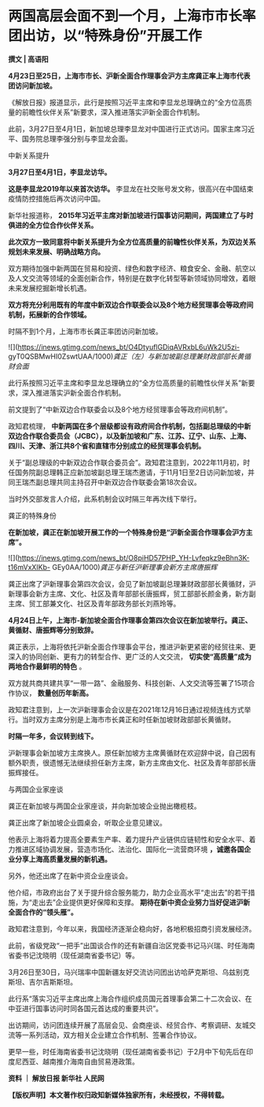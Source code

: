 # 两国高层会面不到一个月，上海市市长率团出访，以“特殊身份”开展工作

**撰文 | 高语阳**

**4月23日至25日，上海市市长、沪新全面合作理事会沪方主席龚正率上海市代表团访问新加坡。**

《解放日报》报道显示，此行是按照习近平主席和李显龙总理确立的“全方位高质量的前瞻性伙伴关系”新要求，深入推进落实沪新全面合作机制。

此前，3月27日至4月1日，新加坡总理李显龙对中国进行正式访问。国家主席习近平、国务院总理李强分别与李显龙会面。

中新关系提升

**3月27日至4月1日，李显龙访华。**

**这是李显龙2019年以来首次访华。** 李显龙在社交账号发文称，很高兴在中国结束疫情防控措施后再次访问中国。

新华社报道称， **2015年习近平主席对新加坡进行国事访问期间，两国建立了与时俱进的全方位合作伙伴关系。**

**此次双方一致同意将中新关系提升为全方位高质量的前瞻性伙伴关系，为双边关系规划未来发展、明确战略方向。**

双方期待加强中新两国在贸易和投资、绿色和数字经济、粮食安全、金融、航空以及人文交流等领域的全面创新合作，特别是在数字化转型等新领域协同增效，着眼未来发展挖掘新增长机遇。

**双方将充分利用既有的年度中新双边合作联委会以及8个地方经贸理事会等政府间机制，拓展新的合作领域。**

时隔不到1个月，上海市市长龚正率团访问新加坡。

![](https://inews.gtimg.com/news_bt/O4DtyuflGDiqAVRxbL6uWk2U5zi-
gyT0QSBMwHI0ZswtUAA/1000)_龚正（左）与新加坡副总理兼财政部部长黄循财会面_

此行系按照习近平主席和李显龙总理确立的“全方位高质量的前瞻性伙伴关系”新要求，深入推进落实沪新全面合作机制。

前文提到了“中新双边合作联委会以及8个地方经贸理事会等政府间机制”。

政知君梳理，
**中新两国在多个层级都设有政府间合作机制，包括副总理级的中新双边合作联合委员会（JCBC），以及新加坡和广东、江苏、辽宁、山东、上海、四川、天津、浙江共8个省和直辖市分别成立的经贸理事会机制。**

关于“副总理级的中新双边合作联合委员会”。政知君注意到，2022年11月初，时任国务院副总理韩正应新加坡副总理王瑞杰邀请，于11月1日至2日访问新加坡，并同王瑞杰副总理共同主持召开中新双边合作联委会第18次会议。

当时外交部发言人介绍，此系机制会议时隔三年再次线下举行。

龚正的特殊身份

**在新加坡，龚正在新加坡开展工作的一个特殊身份是“沪新全面合作理事会沪方主席”。**

![](https://inews.gtimg.com/news_bt/O8piHD57PHP_YH-Lvfeqkz9eBhn3K-t16mVxXIKb-
GEy0AA/1000)_龚正与新任沪新理事会新方主席唐振辉_

龚正出席了沪新理事会第四次会议，会见了新加坡副总理兼财政部部长黄循财，沪新理事会新方主席、文化、社区及青年部部长唐振辉，贸工部部长颜金勇，新方副主席、贸工部兼文化、社区及青年部政务部长刘燕玲等。

**4月24日上午，上海市-新加坡全面合作理事会第四次会议在新加坡举行。龚正、黄循财、唐振辉等分别致辞。**

龚正表示，上海将依托沪新全面合作理事会平台，推进沪新更紧密的经贸往来、更深入的协同创新、更有力的转型合作、更广泛的人文交流，
**切实使“高质量”成为两地合作最鲜明的特色** 。

双方就共商共建共享“一带一路”、金融服务、科技创新、人文交流等签署了15项合作协议， **数量创历年新高。**

政知君注意到，上一次沪新理事会会议是在2021年12月16日通过视频连线方式举行。当时双方主席分别是上海市市长龚正和时任新加坡财政部部长黄循财。

**时隔一年多，会议转到线下。**

沪新理事会新加坡方主席换人。原任新加坡方主席黄循财在欢迎辞中说，自己因有额外职责，很遗憾无法继续担任新方主席，新方主席由文化、社区及青年部部长唐振辉接任。

与两国企业家座谈

龚正在新加坡与两国企业家座谈，并向新加坡企业抛出橄榄枝。

龚正出席了新加坡企业圆桌会，听取企业意见建议。

他表示上海将着力提高全要素生产率、着力提升产业链供应链韧性和安全水平、着力推进区域协调发展，营造市场化、法治化、国际化一流营商环境
**，诚邀各国企业分享上海高质量发展的新机遇。**

另外，他还出席了在新中资企业座谈会。

他介绍，市政府出台了关于提升综合服务能力，助力企业高水平“走出去”的若干措施，为“走出去”企业提供更好保障和支撑。
**期待在新中资企业努力当好促进沪新全面合作的“领头雁”。**

政知君注意到，今年以来，我国经济逐渐企稳向好，各地积极招商引资发展经济。

此前，省级党政“一把手”出国谈合作的还有新疆自治区党委书记马兴瑞、时任海南省委书记沈晓明（现任湖南省委书记）等。

3月26日至30日，马兴瑞率中国新疆友好交流访问团出访哈萨克斯坦、乌兹别克斯坦、吉尔吉斯斯坦。

此行系“落实习近平主席出席上海合作组织成员国元首理事会第二十二次会议、在中亚进行国事访问时同各国元首达成的重要共识”。

出访期间，访问团连续开展了高层会见、会商座谈、经贸合作、考察调研、友城交流等一系列活动，双方相关企业建立合作机制、签署合作协议。

更早一些，时任海南省委书记沈晓明（现任湖南省委书记）于2月中下旬先后在印度尼西亚、越南推介海南自由贸易港政策。

**资料 ｜ 解放日报 新华社 人民网**

**【版权声明】本文著作权归政知新媒体独家所有，未经授权，不得转载。**


